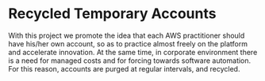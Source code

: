 # Recycled Temporary Accounts

With this project we promote the idea that each AWS practitioner should have his/her own account, so as to practice almost freely on the platform and accelerate innovation. At the same time, in corporate environment there is a need for managed costs and for forcing towards software automation. For this reason, accounts are purged at regular intervals, and recycled.
